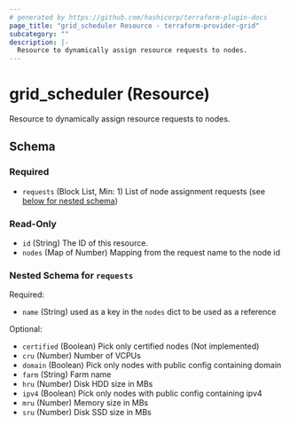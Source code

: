 ```yaml
---
# generated by https://github.com/hashicorp/terraform-plugin-docs
page_title: "grid_scheduler Resource - terraform-provider-grid"
subcategory: ""
description: |-
  Resource to dynamically assign resource requests to nodes.
---
```


# grid_scheduler (Resource)

Resource to dynamically assign resource requests to nodes.



<!-- schema generated by tfplugindocs -->
## Schema

### Required

- `requests` (Block List, Min: 1) List of node assignment requests (see [below for nested schema](#nestedblock--requests))

### Read-Only

- `id` (String) The ID of this resource.
- `nodes` (Map of Number) Mapping from the request name to the node id

<a id="nestedblock--requests"></a>
### Nested Schema for `requests`

Required:

- `name` (String) used as a key in the `nodes` dict to be used as a reference

Optional:

- `certified` (Boolean) Pick only certified nodes (Not implemented)
- `cru` (Number) Number of VCPUs
- `domain` (Boolean) Pick only nodes with public config containing domain
- `farm` (String) Farm name
- `hru` (Number) Disk HDD size in MBs
- `ipv4` (Boolean) Pick only nodes with public config containing ipv4
- `mru` (Number) Memory size in MBs
- `sru` (Number) Disk SSD size in MBs



